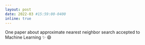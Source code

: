 ```yaml
---
layout: post
date: 2022-03 #15:59:00-0400
inline: true
---
```


One paper about approximate nearest neighbor search accepted to Machine Learning :sparkles: :smile:
